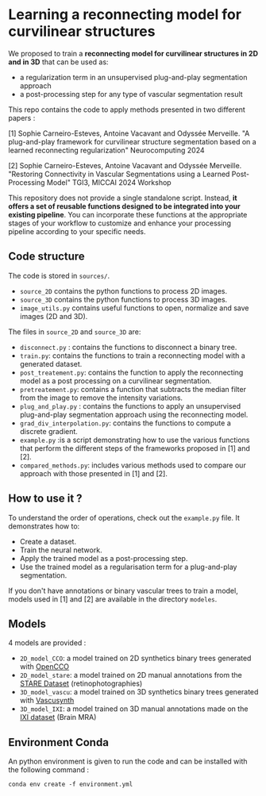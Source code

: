 # Learning a reconnecting model for curvilinear structures 

We proposed to train a **reconnecting model for curvilinear structures in 2D and in 3D** that can be used as: 
- a regularization term in an  unsupervised plug-and-play segmentation approach
- a post-processing step for any type of vascular segmentation result

This repo contains the code to apply methods presented in two different papers : 

[1] Sophie Carneiro-Esteves, Antoine Vacavant and Odyssée Merveille. "A plug-and-play framework for curvilinear structure segmentation based on a learned reconnecting regularization" Neurocomputing 2024

[2] Sophie Carneiro-Esteves, Antoine Vacavant and Odyssée Merveille. "Restoring Connectivity in Vascular Segmentations using a Learned Post-Processing Model" TGI3, MICCAI 2024 Workshop

This repository does not provide a single standalone script. Instead, **it offers a set of reusable functions designed to be integrated into your existing pipeline**. You can incorporate these functions at the appropriate stages of your workflow to customize and enhance your processing pipeline according to your specific needs.

## Code structure
The code is stored in ```sources/```. 
- ```source_2D``` contains the python functions to process 2D images.
- ```source_3D``` contains the python functions to process 3D images.
- ```image_utils.py``` contains useful functions to open, normalize and save images (2D and 3D).

The files in ```source_2D``` and ```source_3D``` are:
- ```disconnect.py``` : contains the functions to disconnect a binary tree.
- ```train.py```: contains the functions to train a reconnecting model with a generated dataset.
- ```post_treatement.py```: contains the function to apply the reconnecting model as a post processing on a curvilinear segmentation.
- ```pretreatement.py```: contains a function that subtracts the median filter from the image to remove the intensity variations.
- ```plug_and_play.py``` :  contains the functions to apply an unsupervised plug-and-play segmentation approach using the reconnecting model.
- ```grad_div_interpolation.py```: contains the functions to compute a discrete gradient.
- ```example.py``` :is a script demonstrating how to use the various functions that perform the different steps of the frameworks proposed in [1] and [2].
- ```compared_methods.py```: includes various methods used to compare our approach with those presented in [1] and [2]. 


## How to use it ?

To understand the order of operations, check out the ```example.py``` file. It demonstrates how to:

- Create a dataset.
- Train the neural network.
- Apply the trained model as a post-processing step.
- Use the trained model as a regularisation term for a plug-and-play segmentation.


If you don't have annotations or binary vascular trees to train a model, models used in [1] and [2] are available in the directory ```modeles```.

## Models 

4 models are provided : 

- ```2D_model_CCO```: a model trained on 2D synthetics binary trees generated with [OpenCCO](https://github.com/OpenCCO-team/OpenCCO)
- ```2D_model_stare```: a model trained on 2D manual annotations from the [STARE Dataset](https://cecas.clemson.edu/~ahoover/stare/) (retinophotographies)
- ```3D_model_vascu```: a model trained on 3D synthetics binary trees generated with [Vascusynth](https://vascusynth.cs.sfu.ca/Welcome.html)
- ```3D_model_IXI```: a model trained on 3D manual annotations made on the [IXI dataset](http://brain-development.org/ixi-dataset/) (Brain MRA) 

## Environment Conda

An python environment is given to run the code and can be installed with the following command : 

```conda env create -f environment.yml```





 
